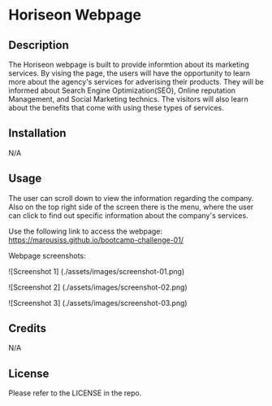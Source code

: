 # Horiseon Webpage

## Description

The Horiseon webpage is built to provide informtion about its marketing services. By vising the page, the users will have the opportunity to learn more about the agency's services for adverising their products. They will be informed about Search Engine Optimization(SEO), Online reputation Management, and Social Marketing technics. The visitors will also learn about the benefits that come with using these types of services.

## Installation

N/A

## Usage

The user can scroll down to view the information regarding the company. Also on the top right side of the screen there is the menu, where the user can click to find out specific information about the company's services.

Use the following link to access the webpage: https://marousiss.github.io/bootcamp-challenge-01/

Webpage screenshots:

![Screenshot 1] (./assets/images/screenshot-01.png)

![Screenshot 2] (./assets/images/screenshot-02.png)

![Screenshot 3] (./assets/images/screenshot-03.png)

## Credits

N/A

## License

Please refer to the LICENSE in the repo.
